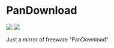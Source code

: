 # PanDownload


[![](https://img.shields.io/github/release/LinRs/pandownload.svg)](https://github.com/LinRs/pandownload/releases)
![](https://img.shields.io/github/downloads/LinRs/pandownload/total.svg)

Just a mirror of freeware "PanDownload"

